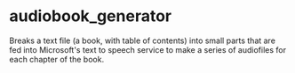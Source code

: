 # audiobook_generator

Breaks a text file (a book, with table of contents) into small parts that are fed into Microsoft's text to speech service to make a series of audiofiles for each chapter of the book.

